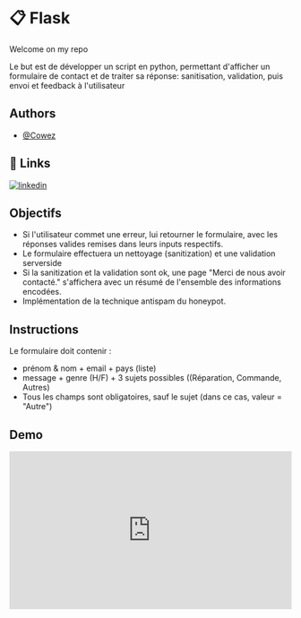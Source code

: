 # 📋 Flask

Welcome on my repo

Le but est de développer un script en python, permettant d'afficher un formulaire de contact et de traiter sa réponse: sanitisation, validation, puis envoi et feedback à l'utilisateur




## Authors

- [@Cowez](https://github.com/Cowez)
## 🔗 Links
[![linkedin](https://img.shields.io/badge/linkedin-0A66C2?style=for-the-badge&logo=linkedin&logoColor=white)](https://www.linkedin.com/in/benjamin-cowez/)



## Objectifs

- Si l'utilisateur commet une erreur, lui retourner le formulaire, avec les réponses valides remises dans leurs inputs respectifs.
- Le formulaire effectuera un nettoyage (sanitization) et une validation serverside
- Si la sanitization et la validation sont ok, une page "Merci de nous avoir contacté." s'affichera avec un résumé de l'ensemble des informations encodées.
- Implémentation de la technique antispam du honeypot.
## Instructions

Le formulaire doit contenir : 
- prénom & nom + email + pays (liste)
- message + genre (H/F) + 3 sujets possibles ((Réparation, Commande, Autres)
- Tous les champs sont obligatoires, sauf le sujet (dans ce cas, valeur = "Autre")
## Demo

<div style="width:100%;height:0;padding-bottom:56%;position:relative;"><iframe src="https://giphy.com/embed/XuA6TJBp9EP9ntJjVe" width="100%" height="100%" style="position:absolute" frameBorder="0" class="giphy-embed" allowFullScreen></iframe></div><p><a href="https://giphy.com/gifs/ThisIsMashed-animation-animated-mashed-XuA6TJBp9EP9ntJjVe"></a></p>
